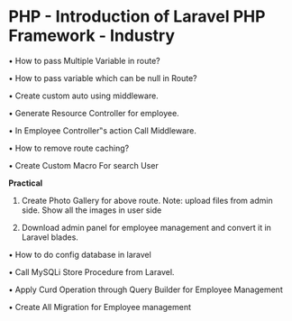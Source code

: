 # PHP - Introduction of Laravel PHP Framework - Industry

• How to pass Multiple Variable in route?

• How to pass variable which can be null in Route?

• Create custom auto using middleware.

• Generate Resource Controller for employee.

• In Employee Controller‟s action Call Middleware.

• How to remove route caching?

• Create Custom Macro For search User

<b>Practical</b>
1. Create Photo Gallery for above route.
Note: upload files from admin side. Show all the images in user side

3. Download admin panel for employee management and convert it in Laravel blades.

• How to do config database in laravel

• Call MySQLi Store Procedure from Laravel.

• Apply Curd Operation through Query Builder for Employee Management

• Create All Migration for Employee management
